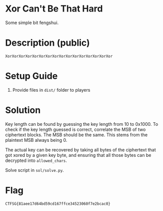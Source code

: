 # Xor Can't Be That Hard

Some simple bit fengshui.

# Description (public)

```
XorXorXorXorXorXorXorXorXorXorXorXorXorXorXorXor
```

# Setup Guide 

1. Provide files in `dist/` folder to players

# Solution

Key length can be found by guessing the key length from 10 to 0x1000. To check if the key length guessed is correct, correlate the MSB of two ciphertext blocks. The MSB should be the same. This stems from the plaintext MSB always being 0.

The actual key can be recovered by taking all bytes of the ciphertext that got xored by a given key byte, and ensuring that all those bytes can be decrypted into `allowed_chars`.

Solve script in `sol/solve.py`.

# Flag

`CTFSG{81aee17d64bd59cd167ffce34523060f7e2bcac0}`


